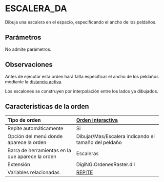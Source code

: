 # ESCALERA\_DA

Dibuja una escalera en el espacio, especificando el ancho de los peldaños.

## Parámetros

No admite parámetros.

## Observaciones

Antes de ejecutar esta orden hará falta especificar el ancho de los peldaños mediante la [distancia activa](DA.html).

Los escalones se construyen por interpolación entre los lados ya dibujados.

## Características de la orden

| Tipo de orden | [Orden interactiva]() |
| :--- | :--- |
| Repite automáticamente | Si |
| Opción del menú donde aparece la orden | Dibujar/Mas/Escalera indicando el tamaño del peldaño |
| Barra de herramientas en la que aparece la orden | Escaleras |
| Extensión | DigiNG.OrdenesRaster.dll |
| Variables relacionadas | [REPITE](REPITE.html) |

